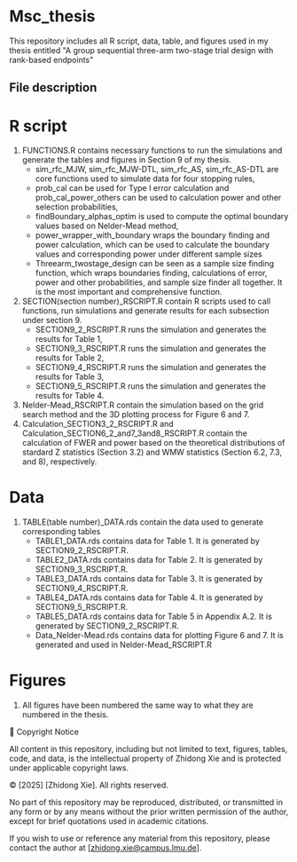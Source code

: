 # Msc_thesis
This repository includes all R script, data, table, and figures used in my thesis entitled "A group sequential three-arm two-stage trial design with rank-based endpoints"
## File description
# R script
1. FUNCTIONS.R contains necessary functions to run the simulations and generate the tables and figures in Section 9 of my thesis.
   - sim_rfc_MJW, sim_rfc_MJW-DTL, sim_rfc_AS, sim_rfc_AS-DTL are core functions used to simulate data for four stopping rules,
   - prob_cal can be used for Type I error calculation and prob_cal_power_others can be used to calculation power and other selection probabilities,
   - findBoundary_alphas_optim is used to compute the optimal boundary values based on Nelder-Mead method,
   - power_wrapper_with_boundary wraps the boundary finding and power calculation, which can be used to calculate the boundary values and corresponding power under different sample sizes
   - Threearm_twostage_design can be seen as a sample size finding function, which wraps boundaries finding, calculations of error, power and other probabilities, and sample size finder all together. It is the most important and comprehensive function.
2. SECTION(section number)_RSCRIPT.R contain R scripts used to call functions, run simulations and generate results for each subsection under section 9.
   - SECTION9_2_RSCRIPT.R runs the simulation and generates the results for Table 1,
   - SECTION9_3_RSCRIPT.R runs the simulation and generates the results for Table 2,
   - SECTION9_4_RSCRIPT.R runs the simulation and generates the results for Table 3,
   - SECTION9_5_RSCRIPT.R runs the simulation and generates the results for Table 4.
3. Nelder-Mead_RSCRIPT.R contain the simulation based on the grid search method and the 3D plotting process for Figure 6 and 7.
4. Calculation_SECTION3_2_RSCRIPT.R and Calculation_SECTION6_2_and7_3and8_RSCRIPT.R contain the calculation of FWER and power based on the theoretical distributions of stardard Z statistics (Section 3.2) and WMW statistics (Section 6.2, 7.3, and 8), respectively.

# Data
1. TABLE(table number)_DATA.rds contain the data used to generate corresponding tables
   - TABLE1_DATA.rds contains data for Table 1. It is generated by SECTION9_2_RSCRIPT.R.
   - TABLE2_DATA.rds contains data for Table 2. It is generated by SECTION9_3_RSCRIPT.R.
   - TABLE3_DATA.rds contains data for Table 3. It is generated by SECTION9_4_RSCRIPT.R.
   - TABLE4_DATA.rds contains data for Table 4. It is generated by SECTION9_5_RSCRIPT.R.
   - TABLE5_DATA.rds contains data for Table 5 in Appendix A.2. It is generated by SECTION9_2_RSCRIPT.R.
   - Data_Nelder-Mead.rds contains data for plotting Figure 6 and 7. It is generated and used in Nelder-Mead_RSCRIPT.R
# Figures
1. All figures have been numbered the same way to what they are numbered in the thesis.






📄 Copyright Notice

All content in this repository, including but not limited to text, figures, tables, code, and data, is the intellectual property of Zhidong Xie and is protected under applicable copyright laws.

© [2025] [Zhidong Xie]. All rights reserved.

No part of this repository may be reproduced, distributed, or transmitted in any form or by any means without the prior written permission of the author, except for brief quotations used in academic citations.

If you wish to use or reference any material from this repository, please contact the author at [zhidong.xie@campus.lmu.de].

